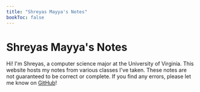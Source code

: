 ```yaml
---
title: "Shreyas Mayya's Notes"
bookToc: false
---
```


<!-- markdownlint-disable-next-line MD025 -->
# Shreyas Mayya's Notes

Hi! I'm Shreyas, a computer science major at the University of Virginia. This website hosts my notes from various classes I've taken. These notes are not guaranteed to be correct or complete. If you find any errors, please let me know on [GitHub](https://www.github.com/smayya337/notes)!

